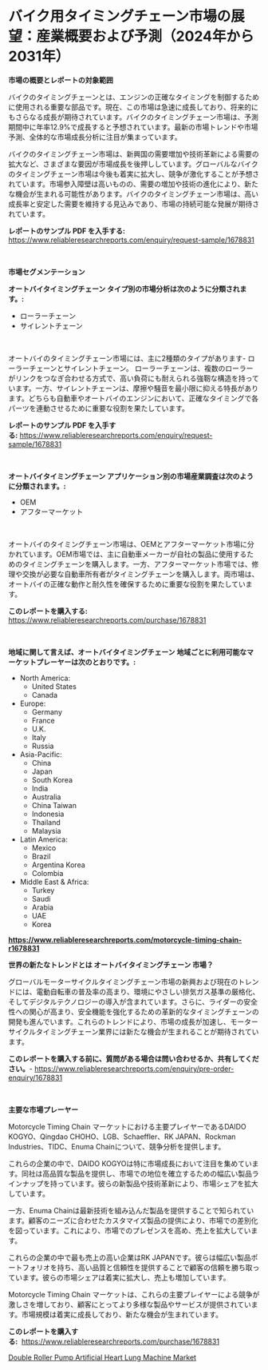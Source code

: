 <p><h1>バイク用タイミングチェーン市場の展望：産業概要および予測（2024年から2031年）</h1></p><p><strong>市場の概要とレポートの対象範囲</strong></p>
<p><p>バイクのタイミングチェーンとは、エンジンの正確なタイミングを制御するために使用される重要な部品です。現在、この市場は急速に成長しており、将来的にもさらなる成長が期待されています。バイクのタイミングチェーン市場は、予測期間中に年率12.9%で成長すると予想されています。最新の市場トレンドや市場予測、全体的な市場成長分析に注目が集まっています。</p><p>バイクのタイミングチェーン市場は、新興国の需要増加や技術革新による需要の拡大など、さまざまな要因が市場成長を後押ししています。グローバルなバイクのタイミングチェーン市場は今後も着実に拡大し、競争が激化することが予想されています。市場参入障壁は高いものの、需要の増加や技術の進化により、新たな機会が生まれる可能性があります。バイクのタイミングチェーン市場は、高い成長率と安定した需要を維持する見込みであり、市場の持続可能な発展が期待されています。</p></p>
<p><strong>レポートのサンプル PDF を入手する:</strong> <a href="https://www.reliableresearchreports.com/enquiry/request-sample/1678831">https://www.reliableresearchreports.com/enquiry/request-sample/1678831</a></p>
<p>&nbsp;</p>
<p><strong>市場セグメンテーション</strong></p>
<p><strong>オートバイタイミングチェーン タイプ別の市場分析は次のように分類されます。:</strong></p>
<p><ul><li>ローラーチェーン</li><li>サイレントチェーン</li></ul></p>
<p>&nbsp;</p>
<p><p>オートバイのタイミングチェーン市場には、主に2種類のタイプがあります- ローラーチェーンとサイレントチェーン。 ローラーチェーンは、複数のローラーがリンクをつなぎ合わせる方式で、高い負荷にも耐えられる強靭な構造を持っています。一方、サイレントチェーンは、摩擦や騒音を最小限に抑える特長があります。どちらも自動車やオートバイのエンジンにおいて、正確なタイミングで各パーツを連動させるために重要な役割を果たしています。</p></p>
<p><strong>レポートのサンプル PDF を入手する:</strong>&nbsp;<a href="https://www.reliableresearchreports.com/enquiry/request-sample/1678831">https://www.reliableresearchreports.com/enquiry/request-sample/1678831</a></p>
<p>&nbsp;</p>
<p><strong> オートバイタイミングチェーン アプリケーション別の市場産業調査は次のように分類されます。:</strong></p>
<p><ul><li>OEM</li><li>アフターマーケット</li></ul></p>
<p>&nbsp;</p>
<p><p>オートバイのタイミングチェーン市場は、OEMとアフターマーケット市場に分かれています。OEM市場では、主に自動車メーカーが自社の製品に使用するためのタイミングチェーンを購入します。一方、アフターマーケット市場では、修理や交換が必要な自動車所有者がタイミングチェーンを購入します。両市場は、オートバイの正確な動作と耐久性を確保するために重要な役割を果たしています。</p></p>
<p><strong>このレポートを購入する:</strong>&nbsp; <a href="https://www.reliableresearchreports.com/purchase/1678831">https://www.reliableresearchreports.com/purchase/1678831</a></p>
<p>&nbsp;</p>
<p><strong>地域に関して言えば、オートバイタイミングチェーン 地域ごとに利用可能なマーケットプレーヤーは次のとおりです。:</strong></p>
<p><ul>
    <li>
        North America:
        <ul>
            <li>United States</li>
            <li>Canada</li>
        </ul>
    </li>
    <li>
        Europe:
        <ul>
            <li>Germany</li>
            <li>France</li>
            <li>U.K.</li>
            <li>Italy</li>
            <li>Russia</li>
        </ul>
    </li>
    <li>
        Asia-Pacific:
        <ul>
            <li>China</li>
            <li>Japan</li>
            <li>South Korea</li>
            <li>India</li>
            <li>Australia</li>
            <li>China Taiwan</li>
            <li>Indonesia</li>
            <li>Thailand</li>
            <li>Malaysia</li>
        </ul>
    </li>
    <li>
        Latin America:
        <ul>
            <li>Mexico</li>
            <li>Brazil</li>
            <li>Argentina Korea</li>
            <li>Colombia</li>
        </ul>
    </li>
    <li>
        Middle East & Africa:
        <ul>
            <li>Turkey</li>
            <li>Saudi</li>
            <li>Arabia</li>
            <li>UAE</li>
            <li>Korea</li>
        </ul>
    </li>
    </ul></p>
<p><strong><a href="https://www.reliableresearchreports.com/motorcycle-timing-chain-r1678831">https://www.reliableresearchreports.com/motorcycle-timing-chain-r1678831</a></strong>&nbsp;</p>
<p><strong>世界の新たなトレンドとは オートバイタイミングチェーン 市場？</strong></p>
<p><p>グローバルモーターサイクルタイミングチェーン市場の新興および現在のトレンドには、電動自転車の普及率の高まり、環境にやさしい排気ガス基準の厳格化、そしてデジタルテクノロジーの導入が含まれています。さらに、ライダーの安全性への関心が高まり、安全機能を強化するための革新的なタイミングチェーンの開発も進んでいます。これらのトレンドにより、市場の成長が加速し、モーターサイクルタイミングチェーン業界には新たな機会が生まれることが期待されています。</p></p>
<p><strong>このレポートを購入する前に、質問がある場合は問い合わせるか、共有してください。</strong>- <a href="https://www.reliableresearchreports.com/enquiry/pre-order-enquiry/1678831">https://www.reliableresearchreports.com/enquiry/pre-order-enquiry/1678831</a></p>
<p>&nbsp;</p>
<p><strong>主要な市場プレーヤー</strong></p>
<p><p>Motorcycle Timing Chain マーケットにおける主要プレイヤーであるDAIDO KOGYO、Qingdao CHOHO、LGB、Schaeffler、RK JAPAN、Rockman Industries、TIDC、Enuma Chainについて、競争分析を提供します。</p><p>これらの企業の中で、DAIDO KOGYOは特に市場成長において注目を集めています。同社は高品質な製品を提供し、市場での地位を確立するための幅広い製品ラインナップを持っています。彼らの新製品や技術革新により、市場シェアを拡大しています。</p><p>一方、Enuma Chainは最新技術を組み込んだ製品を提供することで知られています。顧客のニーズに合わせたカスタマイズ製品の提供により、市場での差別化を図っています。これにより、市場でのプレゼンスを高め、売上を拡大しています。</p><p>これらの企業の中で最も売上の高い企業はRK JAPANです。彼らは幅広い製品ポートフォリオを持ち、高い品質と信頼性を提供することで顧客の信頼を勝ち取っています。彼らの市場シェアは着実に拡大し、売上も増加しています。</p><p> Motorcycle Timing Chain マーケットは、これらの主要プレイヤーによる競争が激しさを増しており、顧客にとってより多様な製品やサービスが提供されています。市場規模は着実に成長しており、新たな機会が生まれています。</p></p>
<p><strong>このレポートを購入する:</strong>&nbsp;&nbsp;<a href="https://www.reliableresearchreports.com/purchase/1678831">https://www.reliableresearchreports.com/purchase/1678831</a></p>
<p><p><a href="https://github.com/Alonsoolds3wq1d81czn8rbol/Market-Research-Report-List-2/blob/main/double-roller-pump-artificial-heart-lung-machine-market.md">Double Roller Pump Artificial Heart Lung Machine Market</a></p></p>